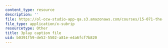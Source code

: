 ```yaml
---
content_type: resource
description: ''
file: https://ol-ocw-studio-app-qa.s3.amazonaws.com/courses/15-071-the-analytics-edge-spring-2017/b0391f59de525502a81ee4a6fcf7b820_kTOfGiScMsI.vtt
file_type: application/x-subrip
resourcetype: Other
title: 3play caption file
uid: b0391f59-de52-5502-a81e-e4a6fcf7b820
---
```

